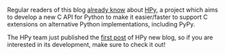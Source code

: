 <!--
.. title: New HPy blog
.. slug: new-hpy-blog
.. date: 2021-03-29 14:00:00 UTC
.. tags: 
.. category: 
.. link: 
.. description: 
.. type: text
.. author: Antonio Cuni
-->

Regular readers of this blog
[already know](posts/2019/12/hpy-kick-off-sprint-report-1840829336092490938.html)
about [HPy](https://hpyproject.org), a project which aims to develop a new C
API for Python to make it easier/faster to support C extensions on alternative
Python implementations, including PyPy.

The HPy team just published the
[first post](https://hpyproject.org/blog/posts/2021/03/hello-hpy/) of HPy new
blog, so if you are interested in its development, make sure to check it out!
